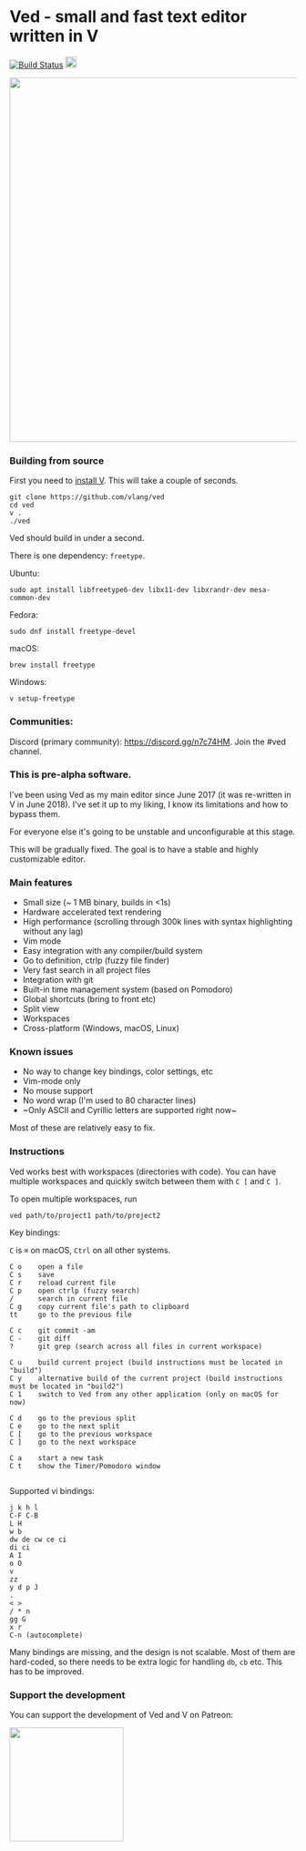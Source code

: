 # Ved - small and fast text editor written in V

[![Build Status](https://github.com/vlang/ved/workflows/CI/badge.svg)](https://github.com/vlang/ved/commits/master)
<a href='https://patreon.com/vlang'><img src='https://img.shields.io/endpoint.svg?url=https%3A%2F%2Fshieldsio-patreon.herokuapp.com%2Fvlang%2Fpledges&style=for-the-badge' height='20'></a>


<img width="640" src="https://user-images.githubusercontent.com/687996/63223411-807a7700-c1bd-11e9-82fc-e2362907024a.png">



### Building from source

First you need to [install V](https://github.com/vlang/v#installing-v-from-source). This will take a couple of seconds.


```
git clone https://github.com/vlang/ved
cd ved
v .
./ved
```

Ved should build in under a second.

There is one dependency: `freetype`.

Ubuntu:

```
sudo apt install libfreetype6-dev libx11-dev libxrandr-dev mesa-common-dev
```

Fedora:
```
sudo dnf install freetype-devel

```

macOS:
```
brew install freetype
```

Windows:
```
v setup-freetype

```

### Communities:

Discord (primary community): https://discord.gg/n7c74HM. Join the #ved channel.

### This is pre-alpha software.

I've been using Ved as my main editor since June 2017 (it was re-written in V in June 2018). I've set it up to my liking, I know its limitations and how to bypass them.

For everyone else it's going to be unstable and unconfigurable at this stage.

This will be gradually fixed. The goal is to have a stable and highly customizable editor.

### Main features

- Small size (~ 1 MB binary, builds in <1s)
- Hardware accelerated text rendering
- High performance (scrolling through 300k lines with syntax highlighting without any lag)
- Vim mode
- Easy integration with any compiler/build system
- Go to definition, ctrlp (fuzzy file finder)
- Very fast search in all project files
- Integration with git
- Built-in time management system (based on Pomodoro)
- Global shortcuts (bring to front etc)
- Split view
- Workspaces
- Cross-platform (Windows, macOS, Linux)

### Known issues
- No way to change key bindings, color settings, etc
- Vim-mode only
- No mouse support
- No word wrap (I'm used to 80 character lines)
- ~Only ASCII and Cyrillic letters are supported right now~

Most of these are relatively easy to fix.

### Instructions

Ved works best with workspaces (directories with code). You can have multiple workspaces and quickly switch between them with `C [` and `C ]`.

To open multiple workspaces, run

`ved path/to/project1 path/to/project2`

Key bindings:

`C` is `⌘` on macOS, `Ctrl` on all other systems.

```
C o    open a file
C s    save
C r    reload current file
C p    open ctrlp (fuzzy search)
/      search in current file
C g    copy current file's path to clipboard
tt     go to the previous file

C c    git commit -am
C -    git diff
?      git grep (search across all files in current workspace)

C u    build current project (build instructions must be located in "build")
C y    alternative build of the current project (build instructions must be located in "build2")
C 1    switch to Ved from any other application (only on macOS for now)

C d    go to the previous split
C e    go to the next split
C [    go to the previous workspace
C ]    go to the next workspace

C a    start a new task
C t    show the Timer/Pomodoro window


```

Supported vi bindings:

```
j k h l
C-F C-B
L H
w b
dw de cw ce ci
di ci
A I
o O
v
zz
y d p J
.
< >
/ * n
gg G
x r
C-n (autocomplete)
```



Many bindings are missing, and the design is not scalable. Most of them are hard-coded, so there needs to be extra logic for handling `db`, `cb` etc. This has to be improved.


### Support the development

You can support the development of Ved and V on Patreon:

<a href='https://patreon.com/vlang'><img src='https://camo.githubusercontent.com/3baa6f57d721101b50f691de31b730b9fbcc3a8a/68747470733a2f2f766c616e672e696f2f696d672f70617472656f6e2e706e67' width=200></a>
